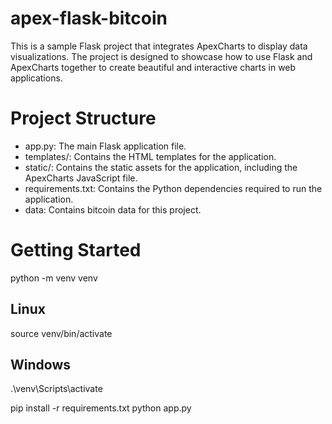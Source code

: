 # apex-flask-bitcoin
This is a sample Flask project that integrates ApexCharts to display data visualizations. The project is designed to showcase how to use Flask and ApexCharts together to create beautiful and interactive charts in web applications.
# Project Structure
- app.py: The main Flask application file.
- templates/: Contains the HTML templates for the application.
- static/: Contains the static assets for the application, including the ApexCharts JavaScript file.
- requirements.txt: Contains the Python dependencies required to run the application.
- data: Contains bitcoin data for this project.
# Getting Started
python -m venv venv
## Linux
source venv/bin/activate
## Windows
.\venv\Scripts\activate

pip install -r requirements.txt
python app.py
